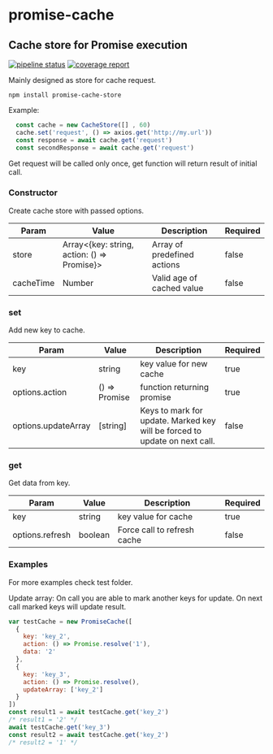 # promise-cache

## Cache store for Promise execution

[![pipeline status](https://git.migum.eu/Mighty683/promise-cache/badges/master/pipeline.svg)](https://git.migum.eu/Mighty683/promise-cache/commits/master)
[![coverage report](https://git.migum.eu/Mighty683/promise-cache/badges/master/coverage.svg)](https://git.migum.eu/Mighty683/promise-cache/commits/master)

Mainly designed as store for cache request.
```
npm install promise-cache-store
```

Example: 
```js
  const cache = new CacheStore([] , 60)
  cache.set('request', () => axios.get('http://my.url'))
  const response = await cache.get('request')
  const secondResponse = await cache.get('request')
```

Get request will be called only once, get function will return result of initial call.

### Constructor
Create cache store with passed options.

| Param     | Value                                       | Description                 | Required |
| --------- | ------------------------------------------- | --------------------------- | -------- |
| store     | Array<{key: string, action: () => Promise}> | Array of predefined actions | false    |
| cacheTime | Number                                      | Valid age of cached value   | false    |

### set
Add new key to cache.

| Param   | Value         | Description                | Required |
| ------- | ------------- | -------------------------- | -------- |
| key     | string        | key value for new cache    | true     |
| options.action  | () => Promise | function returning promise | true     |
| options.updateArray | [string]           | Keys to mark for update. Marked key will be forced to update on next call.                       | false    |

### get
Get data from key.

| Param | Value         | Description | Required |
| ----- | ------------- | ----------- | -------- |
| key   | string        | key value for cache | true |
| options.refresh | boolean | Force call to refresh cache | false |


### Examples

For more examples check test folder.

Update array:
On call you are able to mark another keys for update. On next call marked keys will update result.

```js
var testCache = new PromiseCache([
  {
    key: 'key_2',
    action: () => Promise.resolve('1'),
    data: '2'
  },
  {
    key: 'key_3',
    action: () => Promise.resolve(),
    updateArray: ['key_2']
  }
])
const result1 = await testCache.get('key_2')
/* result1 = '2' */
await testCache.get('key_3')
const result2 = await testCache.get('key_2')
/* result2 = '1' */
```
